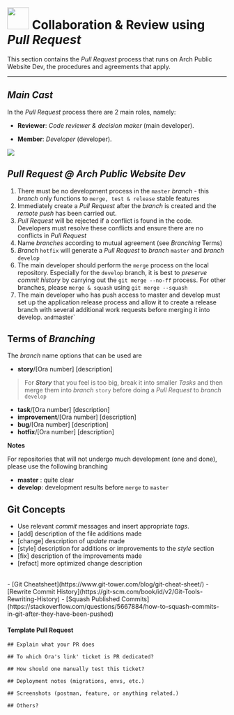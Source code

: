 # <img src="https://media.giphy.com/media/LnQjpWaON8nhr21vNW/giphy.gif" width="50"> Collaboration & Review using *Pull Request*

This section contains the *Pull Request* process that runs on Arch Public Website Dev, the procedures and agreements that apply.

---

## *Main Cast*

In the *Pull Request* process there are 2 main roles, namely:

- **Reviewer**: *Code reviewer & decision maker* (main developer).
<!-- - **QA**: *Feature/function reviewer*. -->
- **Member**: *Developer* (developer).

![](https://static.pbahotels.com/Assets/images/Hotel/exterior/d62e3d6a1766e1d3c8a7e478bddd78a3cd3f8fae.png)

## *Pull Request @ Arch Public Website Dev*

1. There must be no development process in the `master` *branch* - this *branch* only functions to `merge, test & release` stable features
2. Immediately create a *Pull Request* after the *branch* is created and the *remote push* has been carried out.
3. *Pull Request* will be rejected if a conflict is found in the code. Developers must resolve these conflicts and ensure there are no conflicts in *Pull Request*
4. Name *branches* according to mutual agreement (see *Branching* Terms)
5. *Branch* `hotfix` will generate a *Pull Request* to *branch* `master` and *branch* `develop`
6. The main developer should perform the `merge` process on the local repository. Especially for the `develop` branch, it is best to *preserve commit history* by carrying out the `git merge --no-ff` process. For other branches, please `merge & squash` using `git merge --squash`
7. The main developer who has push access to master and develop must set up the application release process and allow it to create a release branch with several additional work requests before merging it into develop. ` and `master`

## Terms of *Branching*

The *branch* name options that can be used are

- **story**/[Ora number] [description]

> For ***Story*** that you feel is too big, break it into smaller *Tasks* and then merge them into *branch* `story` before doing a *Pull Request* to *branch* `develop`

- **task**/[Ora number] [description]
- **improvement**/[Ora number] [description]
- **bug**/[Ora number] [description]
- **hotfix**/[Ora number] [description]

**Notes**

For repositories that will not undergo much development (one and done), please use the following branching

- **master** : quite clear
- **develop**: development results before `merge` to `master`
<!-- - **latest** : all development will be done on this branch and a PR will be created to `develop` -->

## Git Concepts

- Use relevant *commit* messages and insert appropriate *tags*.
- [add] description of the file additions made
- [change] description of *update* made
- [style] description for additions or improvements to the *style* section
- [fix] description of the improvements made
- [refact] more optimized change description
</br>
- [Git Cheatsheet](https://www.git-tower.com/blog/git-cheat-sheet/)
- [Rewrite Commit History](https://git-scm.com/book/id/v2/Git-Tools-Rewriting-History)
- [Squash Published Commits](https://stackoverflow.com/questions/5667884/how-to-squash-commits-in-git-after-they-have-been-pushed)

#### Template Pull Request

```
## Explain what your PR does

## To which Ora's link' ticket is PR dedicated?

## How should one manually test this ticket?

## Deployment notes (migrations, envs, etc.)

## Screenshots (postman, feature, or anything related.)

## Others?
```
